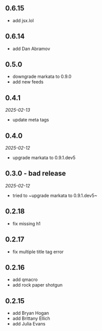 ## 0.6.15

- add jsx.lol

## 0.6.14

- add Dan Abramov

## 0.5.0

- downgrade markata to 0.9.0
- add new feeds

## 0.4.1

_2025-02-13_

- update meta tags

## 0.4.0

_2025-02-12_

- upgrade markata to 0.9.1.dev5

## 0.3.0 - bad release

_2025-02-12_

- tried to ~upgrade markata to 0.9.1.dev5~

## 0.2.18

- fix missing h1

## 0.2.17

- fix multiple title tag error

## 0.2.16

- add qmacro
- add rock paper shotgun

## 0.2.15

- add Bryan Hogan
- add Brittany Ellich
- add Julia Evans

